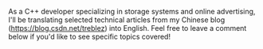 As a C++ developer specializing in storage systems and online advertising, I'll be translating selected technical articles from my Chinese blog (https://blog.csdn.net/treblez) into English. Feel free to leave a comment below if you'd like to see specific topics covered!
